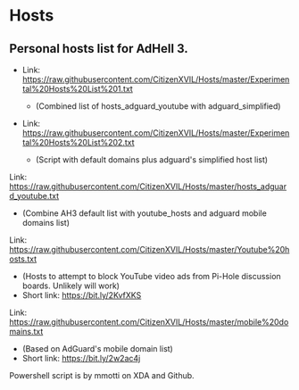 # Hosts
## Personal hosts list for AdHell 3.

* Link: https://raw.githubusercontent.com/CitizenXVIL/Hosts/master/Experimental%20Hosts%20List%201.txt

   - (Combined list of hosts_adguard_youtube with adguard_simplified)
  
* Link: https://raw.githubusercontent.com/CitizenXVIL/Hosts/master/Experimental%20Hosts%20List%202.txt

   - (Script with default domains plus adguard's simplified host list)

Link: https://raw.githubusercontent.com/CitizenXVIL/Hosts/master/hosts_adguard_youtube.txt
   - (Combine AH3 default list with youtube_hosts and adguard mobile domains list)

Link: https://raw.githubusercontent.com/CitizenXVIL/Hosts/master/Youtube%20hosts.txt

   - (Hosts to attempt to block YouTube video ads from Pi-Hole discussion boards. Unlikely will work)
   - Short link: https://bit.ly/2KvfXKS

Link: https://raw.githubusercontent.com/CitizenXVIL/Hosts/master/mobile%20domains.txt
   - (Based on AdGuard's mobile domain list)
   - Short link: https://bit.ly/2w2ac4j

Powershell script is by mmotti on XDA and Github.
